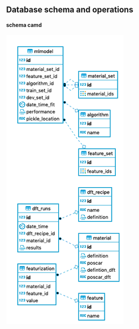 ## Database schema and operations

#### schema camd
![diagram for schema camd](images/camd_data_schema.png)

